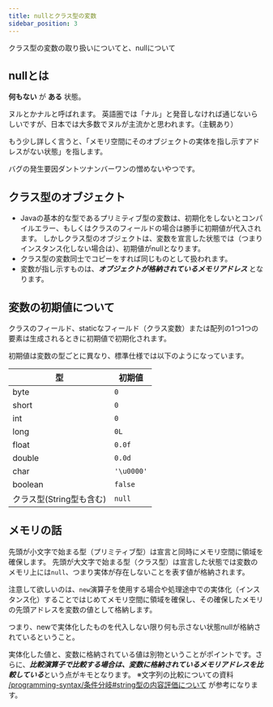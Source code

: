 ```yaml
---
title: nullとクラス型の変数
sidebar_position: 3
---
```


クラス型の変数の取り扱いについてと、nullについて

## nullとは

**何もない** が **ある** 状態。

ヌルとかナルと呼ばれます。
英語圏では「ナル」と発音しなければ通じないらしいですが、⽇本では大多数でヌルが主流かと思われます。（主観あり）

もう少し詳しく言うと、「メモリ空間にそのオブジェクトの実体を指し⽰すアドレスがない状態」を指します。

バグの発⽣要因ダントツナンバーワンの憎めないやつです。

## クラス型のオブジェクト

- Javaの基本的な型であるプリミティブ型の変数は、初期化をしないとコンパイルエラー、もしくはクラスのフィールドの場合は勝手に初期値が代入されます。
しかしクラス型のオブジェクトは、変数を宣言した状態では（つまりインスタンス化しない場合は）、初期値がnullとなります。
- クラス型の変数同士でコピーをすれば同じものとして扱われます。
- 変数が指し⽰すものは、***オブジェクトが格納されているメモリアドレス*** となります。

## 変数の初期値について

クラスのフィールド、staticなフィールド（クラス変数）または配列の1つ1つの要素は生成されるときに初期値で初期化されます。

初期値は変数の型ごとに異なり、標準仕様では以下のようになっています。

| 型 | 初期値 |
|---|---------|
| byte | `0`
| short | `0`
| int | `0`
| long | `0L`
| float | `0.0f`
| double | `0.0d`
| char | `'\u0000'`
| boolean | `false`
| クラス型(String型も含む) | `null`


## メモリの話

先頭が⼩⽂字で始まる型（プリミティブ型）は宣⾔と同時にメモリ空間に領域を確保します。
先頭が⼤⽂字で始まる型（クラス型）は宣⾔した状態では変数のメモリ上には`null`、つまり実体が存在しないことを表す値が格納されます。

注意して欲しいのは、`new`演算子を使用する場合や処理途中での実体化（インスタンス化）することではじめてメモリ空間に領域を確保し、その確保したメモリの先頭アドレスを変数の値として格納します。

つまり、newで実体化したものを代⼊しない限り何も⽰さない状態nullが格納されているということ。

実体化した値と、変数に格納されている値は別物ということがポイントです。さらに、***比較演算子で比較する場合は、変数に格納されているメモリアドレスを比較している***という点がキモとなります。
※文字列の比較についての資料 [/programming-syntax/条件分岐#string型の内容評価について](/programming-syntax/条件分岐#string型の内容評価について) が参考になります。
